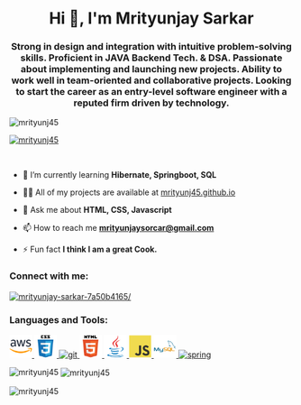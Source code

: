 

<h1 align="center">Hi 👋, I'm Mrityunjay Sarkar</h1>
<h3 align="center">Strong in design and integration with intuitive problem-solving skills. Proficient in JAVA Backend Tech. & DSA. Passionate about implementing and launching new projects. Ability to work well in team-oriented and collaborative projects. Looking to start the career as an entry-level software engineer with a reputed firm driven by technology.</h3>

<p align="left"> <img src="https://komarev.com/ghpvc/?username=mrityunj45&label=Profile%20views&color=0e75b6&style=flat" alt="mrityunj45" /> </p>

<p align="left"> <a href="https://github.com/ryo-ma/github-profile-trophy"><img src="https://github-profile-trophy.vercel.app/?username=mrityunj45" alt="mrityunj45" /></a> </p>

<p align="left"> <a href="https://twitter.com/" target="blank"><img src="https://img.shields.io/twitter/follow/?logo=twitter&style=for-the-badge" alt="" /></a> </p>

- 🌱 I’m currently learning **Hibernate, Springboot, SQL**

- 👨‍💻 All of my projects are available at [mrityunj45.github.io](mrityunj45.github.io)

- 💬 Ask me about **HTML, CSS, Javascript**

- 📫 How to reach me **mrityunjaysorcar@gmail.com**

- ⚡ Fun fact **I think I am a great Cook.**

<h3 align="left">Connect with me:</h3>
<p align="left">
<a href="https://linkedin.com/in/mrityunjay-sarkar-7a50b4165/" target="blank"><img align="center" src="https://raw.githubusercontent.com/rahuldkjain/github-profile-readme-generator/master/src/images/icons/Social/linked-in-alt.svg" alt="mrityunjay-sarkar-7a50b4165/" height="30" width="40" /></a>
</p>

<h3 align="left">Languages and Tools:</h3>
<p align="left"> <a href="https://aws.amazon.com" target="_blank" rel="noreferrer"> <img src="https://raw.githubusercontent.com/devicons/devicon/master/icons/amazonwebservices/amazonwebservices-original-wordmark.svg" alt="aws" width="40" height="40"/> </a> <a href="https://www.w3schools.com/css/" target="_blank" rel="noreferrer"> <img src="https://raw.githubusercontent.com/devicons/devicon/master/icons/css3/css3-original-wordmark.svg" alt="css3" width="40" height="40"/> </a> <a href="https://git-scm.com/" target="_blank" rel="noreferrer"> <img src="https://www.vectorlogo.zone/logos/git-scm/git-scm-icon.svg" alt="git" width="40" height="40"/> </a> <a href="https://www.w3.org/html/" target="_blank" rel="noreferrer"> <img src="https://raw.githubusercontent.com/devicons/devicon/master/icons/html5/html5-original-wordmark.svg" alt="html5" width="40" height="40"/> </a> <a href="https://www.java.com" target="_blank" rel="noreferrer"> <img src="https://raw.githubusercontent.com/devicons/devicon/master/icons/java/java-original.svg" alt="java" width="40" height="40"/> </a> <a href="https://developer.mozilla.org/en-US/docs/Web/JavaScript" target="_blank" rel="noreferrer"> <img src="https://raw.githubusercontent.com/devicons/devicon/master/icons/javascript/javascript-original.svg" alt="javascript" width="40" height="40"/> </a> <a href="https://www.mysql.com/" target="_blank" rel="noreferrer"> <img src="https://raw.githubusercontent.com/devicons/devicon/master/icons/mysql/mysql-original-wordmark.svg" alt="mysql" width="40" height="40"/> </a> <a href="https://spring.io/" target="_blank" rel="noreferrer"> <img src="https://www.vectorlogo.zone/logos/springio/springio-icon.svg" alt="spring" width="40" height="40"/> </a> </p>

<p><img align="left" src="https://github-readme-stats.vercel.app/api/top-langs?username=mrityunj45&show_icons=true&locale=en&layout=compact" alt="mrityunj45" /></p>

<p>&nbsp;<img align="center" src="https://github-readme-stats.vercel.app/api?username=mrityunj45&show_icons=true&locale=en" alt="mrityunj45" /></p>

<p><img align="center" src="https://github-readme-streak-stats.herokuapp.com/?user=mrityunj45&" alt="mrityunj45" /></p>


